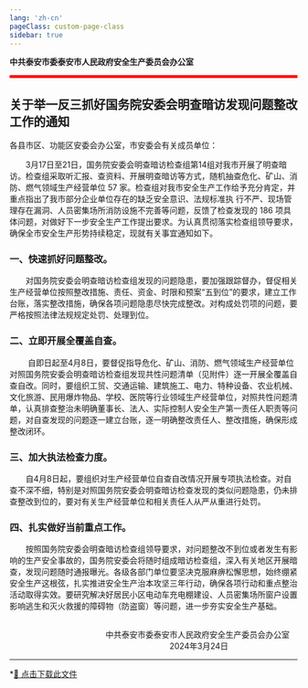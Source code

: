 ```yaml
---
lang: 'zh-cn'
pageClass: custom-page-class
sidebar: true
---
```

**中共泰安市委泰安市人民政府安全生产委员会办公室** 

<div style="border-bottom:solid red 5px"></div>

## 关于举一反三抓好国务院安委会明查暗访发现问题整改工作的通知
各县市区、功能区安委会办公室，市安委会有关成员单位：

&emsp;&emsp;3月17日至21日，国务院安委会明查暗访检查组第14组对我市开展了明查暗访。检查组采取听汇报、查资料、开展明查暗访等方式，随机抽查危化、矿山、消防、燃气领域生产经营单位 57 家。检查组对我市安全生产工作给予充分肯定，并重点指出了我市部分企业单位存在的缺乏安全意识、法规标准执
行不严、现场管理存在漏洞、人员密集场所消防设施不完善等问题，反馈了检查发现的 186 项具体问题，对做好下一步安全生产工作提出要求。为认真贯彻落实检查组领导要求，确保全市安全生产形势持续稳定，现就有关事宜通知如下。

### 一、快速抓好问题整改。
&emsp;&emsp;对国务院安委会明查暗访检查组发现的问题隐患，要加强跟踪督办，督促相关生产经营单位按照整改措施、责任、资金、时限和预案“五到位”的要求，建立工作台账，落实整改措施，确保各项问题隐患尽快完成整改。对构成处罚项的问题，要严格按照法律法规规定处罚、处理到位。

### 二、立即开展全覆盖自查。
&emsp;&emsp; 自即日起至4月8日，要督促指导危化、矿山、消防、燃气领域生产经营单位对照国务院安委会明查暗访检查组发现共性问题清单（见附件）逐一开展全覆盖自查自改。同时，要组织工贸、交通运输、建筑施工、电力、特种设备、农业机械、文化旅游、民用爆炸物品、学校、医院等行业领域生产经营单位，对照共性问题清单，认真排查整治未明确董事长、法人、实际控制人安全生产第一责任人职责等问题，对自查发现的问题逐一建立台账，逐一明确整改责任人、整改措施，确保形成整改闭环。

### 三、加大执法检查力度。
&emsp;&emsp;自4月8日起，要组织对生产经营单位自查自改情况开展专项执法检查。对自查不深不细，特别是对照国务院安委会明查暗访检查发现的类似问题隐患，仍未排查整改到位的，要对有关生产经营单位和相关责任人从严从重进行处罚。

### 四、扎实做好当前重点工作。
&emsp;&emsp;按照国务院安委会明查暗访检查组领导要求，对问题整改不到位或者发生有影响的生产安全事故的，国务院安委会将随时组成暗访检查组，深入有关地区开展暗查，发现问题随时通报曝光。各级各部门单位要坚决克服麻痹松懈思想，始终绷紧安全生产这根弦，扎实推进安全生产治本攻坚三年行动，确保各项行动和重点整治活动取得实效。要研究解决好居民小区电动车充电棚建设、人员密集场所窗户设置影响逃生和灭火救援的障碍物（防盗窗）等问题，进一步夯实安全生产基础。
## 
&emsp;&emsp;&emsp;&emsp;&emsp;&emsp;&emsp;&emsp;&emsp;&emsp;&emsp;&emsp;中共泰安市委泰安市人民政府安全生产委员会办公室  
&emsp;&emsp;&emsp;&emsp;&emsp;&emsp;&emsp;&emsp;&emsp;&emsp;&emsp;&emsp;&emsp;&emsp;&emsp;&emsp;&emsp;&emsp;&emsp;&emsp;2024年3月24日

---
*[📄 点击下载此文件 ](/files/红头文件-泰安市安委会-关于举一反三抓好国务院安委会明查暗访发现问题整改工作的通知.pdf)